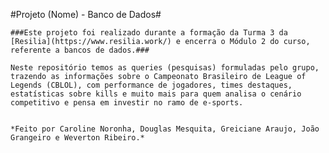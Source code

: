 #Projeto (Nome) - Banco de Dados#


    ###Este projeto foi realizado durante a formação da Turma 3 da [Resilia](https://www.resilia.work/) e encerra o Módulo 2 do curso, referente a bancos de dados.###
    
    Neste repositório temos as queries (pesquisas) formuladas pelo grupo, trazendo as informações sobre o Campeonato Brasileiro de League of Legends (CBLOL), com performance de jogadores, times destaques, estatísticas sobre kills e muito mais para quem analisa o cenário competitivo e pensa em investir no ramo de e-sports.


    *Feito por Caroline Noronha, Douglas Mesquita, Greiciane Araujo, João Grangeiro e Weverton Ribeiro.*
